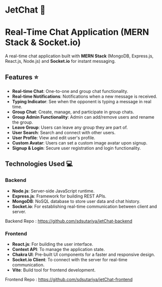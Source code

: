 # JetChat 🚀

# Real-Time Chat Application (MERN Stack & Socket.io)

A real-time chat application built with **MERN Stack** (MongoDB, Express.js, React.js, Node.js) and **Socket.io** for instant messaging.

## Features ⭐

- **Real-time Chat**: One-to-one and group chat functionality.
- **Real-time Notifications**: Notifications when a new message is received.
- **Typing Indicator**: See when the opponent is typing a message in real time.
- **Group Chat**: Create, manage, and participate in group chats.
- **Group Admin Functionality**: Admin can add/remove users and rename the group.
- **Leave Group**: Users can leave any group they are part of.
- **User Search**: Search and connect with other users.
- **User Profile**: View and edit user's profile.
- **Custom Avatar**: Users can set a custom image avatar upon signup.
- **Signup & Login**: Secure user registration and login functionality.

## Technologies Used 💻

### Backend
- **Node.js**: Server-side JavaScript runtime.
- **Express.js**: Framework for building REST APIs.
- **MongoDB**: NoSQL database to store user data and chat history.
- **Socket.io**: For establishing real-time communication between client and server.

Backend Repo : https://github.com/sdsutariya/jetChat-backend

### Frontend
- **React.js**: For building the user interface.
- **Context API**: To manage the application state.
- **Chakra UI**: Pre-built UI components for a faster and responsive design.
- **Socket.io Client**: To connect with the server for real-time communication.
- **Vite**: Build tool for frontend development.

Frontend Repo : https://github.com/sdsutariya/jetChat-frontend
